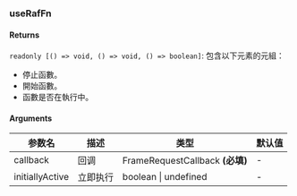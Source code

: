 ### useRafFn

#### Returns
`readonly [() => void, () => void, () => boolean]`: 包含以下元素的元組：
- 停止函數。
- 開始函數。
- 函數是否在執行中。

#### Arguments
|参数名|描述|类型|默认值|
|---|---|---|---|
|callback|回调|FrameRequestCallback  **(必填)**|-|
|initiallyActive|立即执行|boolean \| undefined |-|